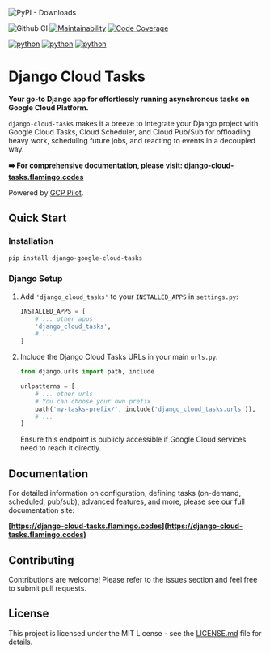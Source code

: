![PyPI - Downloads](https://img.shields.io/pypi/dm/django-google-cloud-tasks)

![Github CI](https://github.com/flamingo-run/django-cloud-tasks/workflows/Github%20CI/badge.svg)
[![Maintainability](https://qlty.sh/badges/4c0e2685-e6a9-4dbe-b23d-15f666a98d1d/maintainability.svg)](https://qlty.sh/gh/flamingo-run/projects/django-cloud-tasks)
[![Code Coverage](https://qlty.sh/badges/4c0e2685-e6a9-4dbe-b23d-15f666a98d1d/test_coverage.svg)](https://qlty.sh/gh/flamingo-run/projects/django-cloud-tasks)

[![python](https://img.shields.io/badge/python-3.11-blue.svg)]()
[![python](https://img.shields.io/badge/python-3.12-blue.svg)]()
[![python](https://img.shields.io/badge/python-3.13-blue.svg)]()

# Django Cloud Tasks

**Your go-to Django app for effortlessly running asynchronous tasks on Google Cloud Platform.**

`django-cloud-tasks` makes it a breeze to integrate your Django project with Google Cloud Tasks, Cloud Scheduler, and Cloud Pub/Sub for offloading heavy work, scheduling future jobs, and reacting to events in a decoupled way.

**➡️ For comprehensive documentation, please visit: [django-cloud-tasks.flamingo.codes](https://django-cloud-tasks.flamingo.codes)**

Powered by [GCP Pilot](https://github.com/flamingo-run/gcp-pilot).

## Quick Start

### Installation

```bash
pip install django-google-cloud-tasks
```

### Django Setup

1.  Add `'django_cloud_tasks'` to your `INSTALLED_APPS` in `settings.py`:

    ```python
    INSTALLED_APPS = [
        # ... other apps
        'django_cloud_tasks',
        # ...
    ]
    ```

2.  Include the Django Cloud Tasks URLs in your main `urls.py`:

    ```python
    from django.urls import path, include

    urlpatterns = [
        # ... other urls
        # You can choose your own prefix
        path('my-tasks-prefix/', include('django_cloud_tasks.urls')),
        # ...
    ]
    ```
    Ensure this endpoint is publicly accessible if Google Cloud services need to reach it directly.

## Documentation

For detailed information on configuration, defining tasks (on-demand, scheduled, pub/sub), advanced features, and more, please see our full documentation site:

**[https://django-cloud-tasks.flamingo.codes](https://django-cloud-tasks.flamingo.codes)**

## Contributing

Contributions are welcome! Please refer to the issues section and feel free to submit pull requests.

## License

This project is licensed under the MIT License - see the [LICENSE.md](LICENSE.md) file for details.

